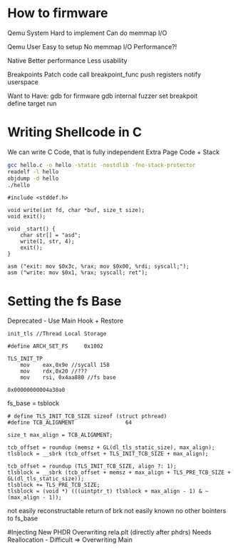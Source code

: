 # How to firmware
Qemu System
    Hard to implement
    Can do memmap I/O

Qemu User
    Easy to setup
    No memmap I/O
    Performance?!

Native
    Better performance
    Less usability

Breakpoints
    Patch code
        call breakpoint_func
            push registers
            notify userspace

Want to Have:
    gdb for firmware
    gdb internal fuzzer
        set breakpoit    
        define target
        run




# Writing Shellcode in C
We can write C Code, that is fully independent
Extra Page Code + Stack


```bash
gcc hello.c -o hello -static -nostdlib -fno-stack-protector 
readelf -l hello
objdump -d hello
./hello
```

```
#include <stddef.h>

void write(int fd, char *buf, size_t size);
void exit();

void _start() {
    char str[] = "asd";
    write(1, str, 4); 
    exit();
}

asm ("exit: mov $0x3c, %rax; mov $0x00, %rdi; syscall;");
asm ("write: mov $0x1, %rax; syscall; ret");

```

# Setting the fs Base
Deprecated - Use Main Hook + Restore

    init_tls //Thread Local Storage

    #define ARCH_SET_FS     0x1002

    TLS_INIT_TP
        mov    eax,0x9e //sycall 158
        mov    rdx,0x20 //???
        mov    rsi, 0x4aa880 //fs base

    0x00000000004a30a0

fs_base = tsblock

```
# define TLS_INIT_TCB_SIZE sizeof (struct pthread)
#define TCB_ALIGNMENT                64

size_t max_align = TCB_ALIGNMENT;

tcb_offset = roundup (memsz + GL(dl_tls_static_size), max_align);
tlsblock = __sbrk (tcb_offset + TLS_INIT_TCB_SIZE + max_align);

tcb_offset = roundup (TLS_INIT_TCB_SIZE, align ?: 1);
tlsblock = __sbrk (tcb_offset + memsz + max_align + TLS_PRE_TCB_SIZE + GL(dl_tls_static_size));
tlsblock += TLS_PRE_TCB_SIZE;
tlsblock = (void *) (((uintptr_t) tlsblock + max_align - 1) & ~(max_align - 1));
```

not easily reconstructable
return of brk not easily known
no other bointers to fs_base

#Injecting New PHDR
Overwriting rela.plt (directly after phdrs)
Needs Reallocation - Difficult
    => Overwriting Main

